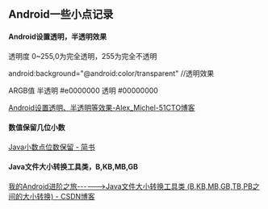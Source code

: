 ## Android一些小点记录

#### Android设置透明，半透明效果

透明度 0~255,0为完全透明，255为完全不透明

android:background="@android:color/transparent" //透明效果
 
ARGB值
半透明 #e0000000
透明 #00000000

[Android设置透明、半透明等效果\-Alex\_Michel\-51CTO博客](http://blog.51cto.com/2960629/742499)

#### 数值保留几位小数

[Java小数点位数保留 \- 简书](http://www.jianshu.com/p/00fff555986b)

#### Java文件大小转换工具类，B,KB,MB,GB

[我的Android进阶之旅\-\-\-\-\-\->Java文件大小转换工具类 \(B,KB,MB,GB,TB,PB之间的大小转换\) \- CSDN博客](http://blog.csdn.net/ouyang_peng/article/details/50717699)
